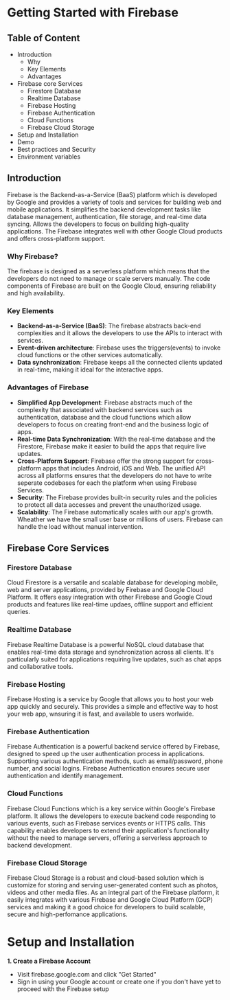 # Getting Started with Firebase

## Table of Content
- Introduction
  - Why
  - Key Elements
  - Advantages
- Firebase core Services
  - Firestore Database
  - Realtime Database
  - Firebase Hosting
  - Firebase Authentication
  - Cloud Functions
  - Firebase Cloud Storage
- Setup and Installation
- Demo
- Best practices and Security
- Environment variables

## Introduction
Firebase is the Backend-as-a-Service (BaaS) platform which is developed by Google and provides a variety of tools and services for building web and mobile applications. It simplifies the backend development tasks like database management, authentication, file storage, and real-time data syncing. Allows the developers to focus on building high-quality applications. The Firebase integrates well with other Google Cloud products and offers cross-platform support.

### Why Firebase?
The firebase is designed as a serverless platform which means that the developers do not need to manage or scale servers manually. The code components of Firebase are built on the Google Cloud, ensuring reliability and high availability.

### Key Elements
- **Backend-as-a-Service (BaaS)**: The firebase abstracts back-end complexities and it allows the developers to use the APIs to interact with services.
- **Event-driven architecture**: Firebase uses the triggers(events) to invoke cloud functions or the other services automatically.
- **Data synchronization**: Firebase keeps all the connected clients updated in real-time, making it ideal for the interactive apps.

### Advantages of Firebase
- **Simplified App Development**: Firebase abstracts much of the complexity that associated with backend services such as authentication, database and the cloud functions which allow developers to focus on creating front-end and the business logic of apps.
- **Real-time Data Synchronization**: With the real-time database and the Firestore, Firebase make it easier to build the apps that require live updates.
- **Cross-Platform Support**: Firebase offer the strong support for cross-platform apps that includes Android, iOS and Web. The unified API across all platforms ensures that the developers do not have to write seperate codebases for each the platform when using Firebase Services.
- **Security**: The Firebase provides built-in security rules and the policies to protect all data accesses and prevent the unauthorized usage.
- **Scalability**: The Firebase automatically scales with our app's growth. Wheather we have the small user base or millions of users. Firebase can handle the load without manual intervention. 

## Firebase Core Services
### Firestore Database
Cloud Firestore is a versatile and scalable database for developing mobile, web and server applications, provided by Firebase and Google Cloud Platform.
It offers easy integration with other Firebase and Google Cloud products and features like real-time updaes, offline support and efficient queries.

### Realtime Database
Firebase Realtime Database is a powerful NoSQL cloud database that enables real-time data storage and synchronization across all clients. It's particularly suited for applications requiring live updates, such as chat apps and collaborative tools.

### Firebase Hosting
Firebase Hosting is a service by Google that allows you to host your web app quickly and securely. This provides a simple and effective way to host your web app, wnsuring it is fast, and available to users worlwide.

### Firebase Authentication
Firebase Authentication is a powerful backend service offered by Firebase, designed to speed up the user authentication process in applications. Supporting various authentication methods, such as email/password, phone number, and social logins. Firebase Authentication ensures secure user authentication and identify management.

### Cloud Functions
Firebase Cloud Functions which is a key service within Google's Firebase platform. It allows the developers to execute backend code responding to various events, such as Firebase services events or HTTPS calls. This capability enables developers to extend their application's functionality without the need to manage servers, offering a serverless approach to backend development.

### Firebase Cloud Storage
Firebase Cloud Storage is a robust and cloud-based solution which is customize for storing and serving user-generated content such as photos, videos and other media files. As an integral part of the Firebase platform, it easily integrates with various Firebase and Google Cloud Platform (GCP) services and making it a good choice for developers to build scalable, secure and high-perfomance applications.

# Setup and Installation
**1. Create a Firebase Account**
- Visit firebase.google.com and click  "Get Started"
- Sign in using your Google account or create one if you don't have yet to proceed with the Firebase setup
